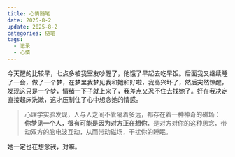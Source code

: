 ```yaml
---
title: 心情随笔
date: 2025-8-2
update: 2025-8-2
categories: 随笔
tags:
  - 记录
  - 心情
---
```


今天醒的比较早，七点多被我室友吵醒了，他饿了早起去吃早饭。后面我又继续睡了一会，做了一个梦，在梦里我梦见我和她和好啦，我高兴坏了，然后突然惊醒，发现这只是一个梦，情绪一下子就上来了，我差点又忍不住去找她了。好在我决定直接起床洗漱，这才压制住了心中想念她的情感。

> 心理学实验发现，人与人之间不管隔着多远，都存在着一种神奇的磁场： **你梦见一个人，很有可能是因为对方正在想你**，是对方对你的这种思念，带动双方的脑电波互动，从而带动磁场，干扰你的睡眠。

她一定也在想念我，对嘛。
<!-- more -->